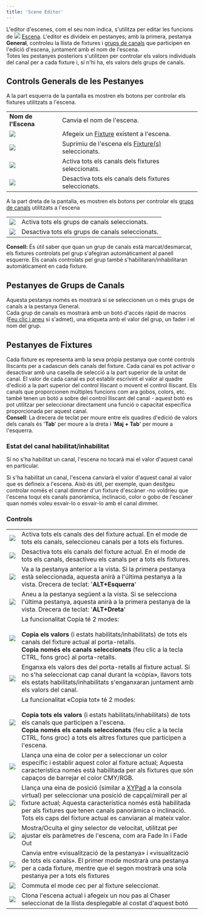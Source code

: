 ```yaml
---
title: 'Scene Editor'
---
```


L'editor d'escenes, com el seu nom indica, s'utilitza per editar les funcions de ![](/basics/scene.png) [Escena](/basics/glossary-and-concepts#scene). L'editor es divideix en pestanyes; amb la primera, pestanya **General**, controleu la llista de fixtures i [grups de canals](/basics/glossary-and-concepts#channel-groups) que participen en l'edició d'escena, juntament amb el nom de l'escena.  
Totes les pestanyes posteriors s'utilitzen per controlar els valors individuals del canal per a cada fixture i, si n'hi ha, els valors dels grups de canals.

Controls Generals de les Pestanyes
--------------------

A la part esquerra de la pantalla es mostren els botons per controlar els fixtures utilitzats a l'escena.

|     |     |
| --- | --- |
| **Nom de l'Escena** | Canvia el nom de l'escena. |
| ![](/basics/edit_add.png) | Afegeix un  [Fixture](/basics/glossary-and-concepts#fixtures) existent a l'escena. |
| ![](/basics/edit_remove.png) | Suprimiu de l'escena els [Fixture(s)](/basics/glossary-and-concepts#fixtures) seleccionats. |
| ![](/basics/check.png) | Activa tots els canals dels fixtures seleccionats. |
| ![](/basics/uncheck.png) | Desactiva tots els canals dels fixtures seleccionats. |

A la part dreta de la pantalla, es mostren els botons per controlar els [grups de canals](/basics/glossary-and-concepts#channel-groups) utilitzats a l'escena

|     |     |
| --- | --- |
| ![](/basics/check.png) | Activa tots els grups de canals seleccionats. |
| ![](/basics/uncheck.png) | Desactiva tots els grups de canals seleccionats. |


**Consell:** És útil saber que quan un grup de canals està marcat/desmarcat, els fixtures controlats pel grup s'afegiran automàticament al panell esquerre. Els canals controlats pel grup també s'habilitaran/inhabilitaran automàticament en cada fixture.

Pestanyes de Grups de Canals
-------------------

Aquesta pestanya només es mostrarà si se seleccionen un o més grups de canals a la pestanya General.  
Cada grup de canals es mostrarà amb un botó d'accés ràpid de macros ([Feu clic i aneu](/basics/glossary-and-concepts#click-and-go) si s'admet), una etiqueta amb el valor del grup, un fader i el nom del grup.

Pestanyes de Fixtures
------------

Cada fixture es representa amb la seva pròpia pestanya que conté controls lliscants per a cadascun dels canals del fixture. Cada canal es pot activar o desactivar amb una casella de selecció a la part superior de la unitat de canal. El valor de cada canal es pot establir escrivint el valor al quadre d'edició a la part superior del control lliscant o movent el control lliscant. Els canals que proporcionen múltiples funcions com ara gobos, colors, etc. també tenen un botó a sobre del control lliscant del canal - aquest botó es pot utilitzar per seleccionar directament una funció o capacitat específica proporcionada per aquest canal.  
**Consell**: La drecera de teclat per moure entre els quadres d'edició de valors dels canals és '**Tab**' per moure a la dreta i '**Maj + Tab**' per moure a l'esquerra.

### Estat del canal habilitat/inhabilitat

Si no s'ha habilitat un canal, l'escena no tocarà mai el valor d'aquest canal en particular.

Si s'ha habilitat un canal, l'escena canviarà el valor d'aquest canal al valor que es defineix a l'escena. Això és útil, per exemple, quan desitgeu controlar només el canal dimmer d'un fixture d'escàner -no voldríeu que l'escena toqui els canals panoràmica, inclinació, color o gobo de l'escàner quan només voleu esvair-lo o esvair-lo amb el canal dimmer.

### Controls

|     |     |
| --- | --- |
| ![](/basics/check.png) | Activa tots els canals des del fixture actual. En el mode de tots els canals, seleccioneu canals per a tots els fixtures. |
| ![](/basics/uncheck.png) | Desactiva tots els canals del fixture actual. En el mode de tots els canals, desactiveu els canals per a tots els fixtures. |
| ![](/basics/back.png) | Va a la pestanya anterior a la vista. Si la primera pestanya està seleccionada, aquesta anirà a l'última pestanya a la vista. Drecera de teclat: '**ALT+Esquerra**' |
| ![](/basics/forward.png) | Aneu a la pestanya següent a la vista. Si se selecciona l'última pestanya, aquesta anirà a la primera pestanya de la vista. Drecera de teclat: '**ALT+Dreta**' |
| ![](/basics/editcopy.png) | La funcionalitat Copia té 2 modes: <br><br>**Copia els valors** (i estats habilitats/inhabilitats) de tots els canals del fixture actual al porta-retalls.<br>**Copia només els canals seleccionats** (feu clic a la tecla CTRL, fons groc) al porta-retalls. |
| ![](/basics/editpaste.png) | Enganxa els valors des del porta-retalls al fixture actual. Si no s'ha seleccionat cap canal durant la «còpia», llavors tots els estats habilitats/inhabilitats s'enganxaran juntament amb els valors del canal. |
| ![](/basics/editcopyall.png) | La funcionalitat «Copia tot» té 2 modes:<br><br>**Copia tots els valors** (i estats habilitats/inhabilitats) de tots els canals que participen a l'escena.<br>**Copia només els canals seleccionats** (feu clic a la tecla CTRL, fons groc) a tots els altres fixtures que participen a l'escena. |
| ![](/basics/color.png) | Llança una eina de color per a seleccionar un color específic i establir aquest color al fixture actual; Aquesta característica només està habilitada per als fixtures que són capaços de barrejar el color CMY/RGB. |
| ![](/basics/xypad.png) | Llança una eina de posició (similar a [XYPad](/virtual-console/xy-pad) a la consola virtual) per seleccionar una posició de capçal/mirall per al fixture actual; Aquesta característica només està habilitada per als fixtures que tenen canals panoràmica o inclinació. Tots els caps del fixture actual es canviaran al mateix valor. |
| ![](/basics/speed.png) | Mostra/Oculta el giny selector de velocitat, utilitzat per ajustar els paràmetres de l'escena, com ara Fade In i Fade Out |
| ![](/basics/tabview.png) | Canvia entre «visualització de la pestanya» i «visualització de tots els canals». El primer mode mostrarà una pestanya per a cada fixture, mentre que el segon mostrarà una sola pestanya per a tots els fixtures |
| ![](/basics/blind.png) | Commuta el mode cec per al fixture seleccionat. |
| ![](/basics/record.png) | Clona l'escena actual i afegeix un nou pas al Chaser seleccionat de la llista desplegable al costat d'aquest botó |